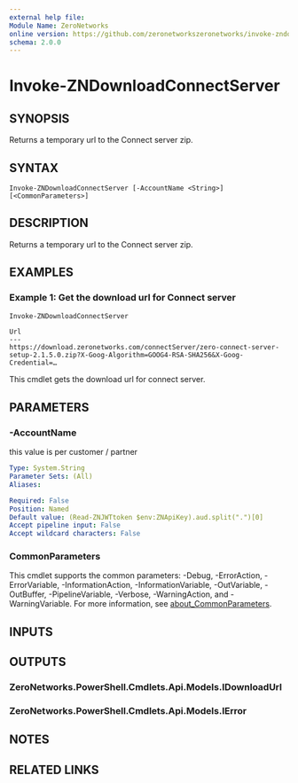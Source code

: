 ```yaml
---
external help file:
Module Name: ZeroNetworks
online version: https://github.com/zeronetworkszeronetworks/invoke-zndownloadconnectserver
schema: 2.0.0
---
```


# Invoke-ZNDownloadConnectServer

## SYNOPSIS
Returns a temporary url to the Connect server zip.

## SYNTAX

```
Invoke-ZNDownloadConnectServer [-AccountName <String>] [<CommonParameters>]
```

## DESCRIPTION
Returns a temporary url to the Connect server zip.

## EXAMPLES

### Example 1: Get the download url for Connect server
```powershell
Invoke-ZNDownloadConnectServer
```

```output
Url
---
https://download.zeronetworks.com/connectServer/zero-connect-server-setup-2.1.5.0.zip?X-Goog-Algorithm=GOOG4-RSA-SHA256&X-Goog-Credential=…
```

This cmdlet gets the download url for connect server.

## PARAMETERS

### -AccountName
this value is per customer / partner

```yaml
Type: System.String
Parameter Sets: (All)
Aliases:

Required: False
Position: Named
Default value: (Read-ZNJWTtoken $env:ZNApiKey).aud.split(".")[0]
Accept pipeline input: False
Accept wildcard characters: False
```

### CommonParameters
This cmdlet supports the common parameters: -Debug, -ErrorAction, -ErrorVariable, -InformationAction, -InformationVariable, -OutVariable, -OutBuffer, -PipelineVariable, -Verbose, -WarningAction, and -WarningVariable. For more information, see [about_CommonParameters](http://go.microsoft.com/fwlink/?LinkID=113216).

## INPUTS

## OUTPUTS

### ZeroNetworks.PowerShell.Cmdlets.Api.Models.IDownloadUrl

### ZeroNetworks.PowerShell.Cmdlets.Api.Models.IError

## NOTES

## RELATED LINKS

